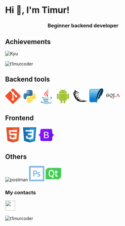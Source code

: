 <h1>Hi 👋, I'm Timur!</h1>
<h3 align="center">Beginner backend developer</h3>

## Achievements
![Kyu](https://www.codewars.com/users/Magirus/badges/large)
<p><img align="center" src="https://github-readme-stats.vercel.app/api/top-langs?username=t1murcoder&show_icons=true&locale=en&layout=compact" alt="t1murcoder" /></p>

## Backend tools
<div>
  <img src="https://github.com/devicons/devicon/blob/master/icons/git/git-original.svg" title="git" alt="git" width="50" height="50"/>
  <img src="https://github.com/devicons/devicon/blob/master/icons/python/python-original.svg" title="python" alt="python" width="50" height="50"/>
  <img src="https://github.com/devicons/devicon/blob/master/icons/java/java-original.svg" title="java" alt="java" width="50" height="50"/>
  <img src="https://github.com/devicons/devicon/blob/master/icons/android/android-plain.svg" title="android development" alt="android" width="50" height="50"/>
  <img src="https://github.com/devicons/devicon/blob/master/icons/flask/flask-original.svg" title="flask" alt="flask" width="50" height="50"/>
  <img src="https://github.com/devicons/devicon/blob/master/icons/sqlite/sqlite-original.svg" title="sqlite" alt="sqlite" width="50" height="50"/>
  <img src="https://github.com/devicons/devicon/blob/master/icons/sqlalchemy/sqlalchemy-original.svg" title="sqlalchemy" alt="sqlalchemy" width="50" height="50"/>
</div>

## Frontend

<div>
  <img src="https://github.com/devicons/devicon/blob/master/icons/html5/html5-original.svg" title="html5" alt="html5" width="50" height="50"/>
  <img src="https://github.com/devicons/devicon/blob/master/icons/css3/css3-original.svg" title="CSS3" alt="CSS3" width="50" height="50"/>
  <img src="https://github.com/devicons/devicon/blob/master/icons/bootstrap/bootstrap-original.svg" title="bootstrap5" alt="bootstrap5" width="50" height="50"/>
  
</div>

## Others
<div>
  <img src="https://www.vectorlogo.zone/logos/getpostman/getpostman-icon.svg" title="postman" alt="postman" width="50" height="50"/>
  <img src="https://github.com/devicons/devicon/blob/master/icons/photoshop/photoshop-line.svg" title="photoshop" alt="photoshop" width="50" height="50">
  <img src="https://github.com/devicons/devicon/blob/master/icons/qt/qt-original.svg" title="qt" alt="qt" width="50" height="50"/>
</div>

### My contacts
<p align="left">
  <a href="https://www.github.com/T1murCoder" target="_blank" rel="noreferrer"><img src="https://raw.githubusercontent.com/danielcranney/readme-generator/main/public/icons/socials/github.svg" width="32" height="32" /></a>
</p>

<p align="left"> <img src="https://komarev.com/ghpvc/?username=t1murcoder&label=Profile%20views&color=0e75b6&style=flat" alt="t1murcoder" /> </p>
